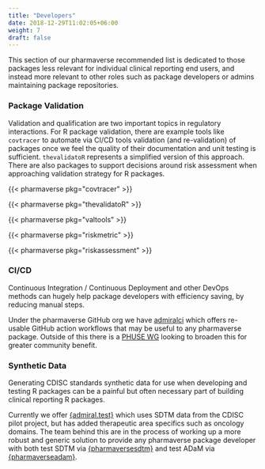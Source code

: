 ```yaml
---
title: "Developers"
date: 2018-12-29T11:02:05+06:00
weight: 7
draft: false
---
```


This section of our pharmaverse recommended list is dedicated to those packages less relevant for individual
clinical reporting end users, and instead more relevant to other roles such as package developers or admins
maintaining package repositories.

### Package Validation

Validation and qualification are two important topics in regulatory interactions. For R package validation, 
there are example tools like `covtracer` to automate via CI/CD tools validation (and re-validation) of 
packages once we feel the quality of their documentation and unit testing is sufficient. `thevalidatoR` represents 
a simplified version of this approach. There are also packages to support decisions around risk assessment when
approaching validation strategy for R packages.

{{< pharmaverse pkg="covtracer" >}}

{{< pharmaverse pkg="thevalidatoR" >}}

{{< pharmaverse pkg="valtools" >}}

{{< pharmaverse pkg="riskmetric" >}}

{{< pharmaverse pkg="riskassessment" >}}

### CI/CD

Continuous Integration / Continuous Deployment and other DevOps methods can hugely help package developers
with efficiency saving, by reducing manual steps.

Under the pharmaverse GitHub org we have [admiralci](https://pharmaverse.github.io/admiralci) which offers
re-usable GitHub action workflows that may be useful to any pharmaverse package. Outside of this there is
a [PHUSE WG](https://advance.phuse.global/pages/viewpage.action?pageId=75399294) looking to broaden this
for greater community benefit.

### Synthetic Data

Generating CDISC standards synthetic data for use when developing and testing R packages can be a painful
but often necessary part of building clinical reporting R packages. 

Currently we offer [{admiral.test}](https://github.com/pharmaverse/admiral.test) which uses SDTM data from the
CDISC pilot project, but has added therapeutic area specifics such as oncology domains. The team behind
this are in the process of working up a more robust and generic solution to provide any pharmaverse package
developer with both test SDTM via [{pharmaversesdtm}](https://github.com/pharmaverse/pharmaversesdtm) and test ADaM
via [{pharmaverseadam}](https://github.com/pharmaverse/pharmaverseadam).
